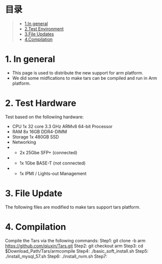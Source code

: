 # 目录
> * [1.In general](#main-chapter-1)
> * [2.Test Environment](#main-chapter-2)
> * [3.File Updates](#main-chapter-3)
> * [4.Compilation](#main-chapter-4)

# 1. <a id="main-chapter-1"></a>In general
-  This page is used to distribute the new support for arm platform.
-  We did some midfications to make tars can be compiled and run in Arm platform.

# 2. <a id="main-chapter-2"></a>Test Hardware
Test based on the followiing hardware:
-  CPU	1x 32 core 3.3 GHz  ARMv8 64-bit Processor
-  RAM	8x 16GB DDR4-DIMM
-  Storage	1x 480GB SSD
-  Networking 
-  -  2x 25Gbe SFP+ (connected)
-  -  1x 1Gbe BASE-T (not connected)
-  -  1x IPMI / Lights-out Management


# 3. <a id="main-chapter-2"></a>File Update
The following files are modified to make tars support tars platform.


# 4. <a id="main-chapter-2"></a> Compilation
Compile the Tars via the following commands:
Step1: git clone -b arm https://github.com/qiuxin/Tars.git
Step2: git checkout arm
Step3: cd $Download_Path/Tars/armcompile
Step4: ./basic_soft_install.sh
Step5: ./install_mysql_57.sh
Step6: ./install_nvm.sh
Step7:





